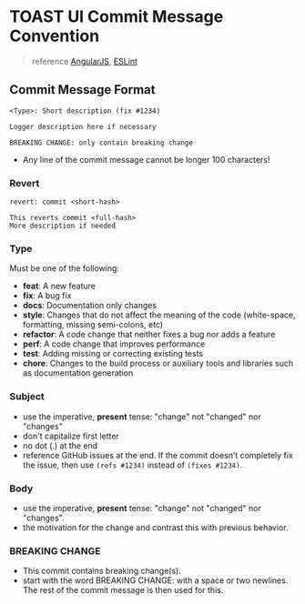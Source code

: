 # TOAST UI Commit Message Convention

> reference [AngularJS](https://github.com/angular/angular.js/blob/master/CONTRIBUTING.md#-git-commit-guidelineses), [ESLint]()

## Commit Message Format

```
<Type>: Short description (fix #1234)

Logger description here if necessary

BREAKING CHANGE: only contain breaking change
```
* Any line of the commit message cannot be longer 100 characters!

### Revert
```
revert: commit <short-hash>

This reverts commit <full-hash>
More description if needed
```

### Type
Must be one of the following:

* **feat**: A new feature
* **fix**: A bug fix
* **docs**: Documentation only changes
* **style**: Changes that do not affect the meaning of the code (white-space, formatting, missing semi-colons, etc)
* **refactor**: A code change that neither fixes a bug nor adds a feature
* **perf**: A code change that improves performance
* **test**: Adding missing or correcting existing tests
* **chore**: Changes to the build process or auxiliary tools and libraries such as documentation generation

### Subject
* use the imperative, __present__ tense: "change" not "changed" nor "changes"  
* don't capitalize first letter
* no dot (.) at the end
* reference GitHub issues at the end. If the commit doesn’t completely fix the issue, then use `(refs #1234)` instead of `(fixes #1234)`.

### Body

* use the imperative, __present__ tense: "change" not "changed" nor "changes".
* the motivation for the change and contrast this with previous behavior.

### BREAKING CHANGE
* This commit contains breaking change(s).
* start with the word BREAKING CHANGE: with a space or two newlines. The rest of the commit message is then used for this.
